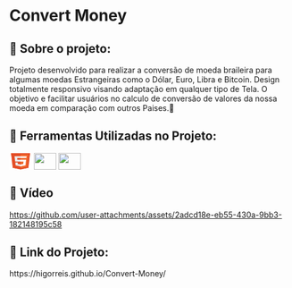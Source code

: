 <h1>Convert Money</h1>
<h2>📄 Sobre o projeto: </h2>
<p>Projeto desenvolvido para realizar a conversão de moeda braileira para algumas moedas Estrangeiras como o Dólar, Euro, Libra e Bitcoin. Design totalmente responsivo visando adaptação em qualquer tipo de Tela. O objetivo e facilitar usuários no calculo de conversão de valores da nossa moeda em comparação com outros Paises.💱 </p>
<h2>🔧 Ferramentas Utilizadas no Projeto:</h2>
 <div style= "display:inline_block">
   <img align="center" alt="Higor-HTML" height="30" width="40" src="https://raw.githubusercontent.com/devicons/devicon/master/icons/html5/html5-original.svg">
   <img align="center" height="30" width="40 "src="https://cdn.jsdelivr.net/gh/devicons/devicon@latest/icons/css3/css3-original.svg" /> 
   <img align="center" height="30" width="40 " src="https://cdn.jsdelivr.net/gh/devicons/devicon@latest/icons/javascript/javascript-original.svg" />
 </div>
 <h2>🎥 Vídeo</h2>
 
https://github.com/user-attachments/assets/2adcd18e-eb55-430a-9bb3-182148195c58


 <h2>🔗 Link do Projeto:</h2>
 https://higorreis.github.io/Convert-Money/




 
 

